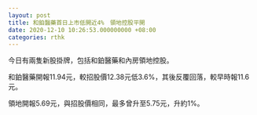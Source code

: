 ```yaml
---
layout: post
title: 和鉑醫藥首日上市低開近4%　領地控股平開
date: 2020-12-10 10:26:53.000000000 +08:00
categories: rthk
---
```


今日有兩隻新股掛牌，包括和鉑醫藥和內房領地控股。

和鉑醫藥開報11.94元，較招股價12.38元低3.6%，其後反覆回落，較早時報11.6元。

領地開報5.69元，與招股價相同，最多曾升至5.75元，升約1%。
